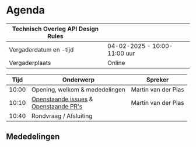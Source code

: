 # Agenda

| Technisch Overleg API Design Rules | |
|------------------------|-------------------------------------| 
| Vergaderdatum en -tijd | 04-02-2025 - 10:00-11:00 uur  |
| Vergaderplaats  | Online |


| Tijd | Onderwerp |Spreker|
| --- | --- | --- |
| 10:00 | Opening, welkom & mededelingen  |  Martin van der Plas |
| 10:10 | [Openstaande issues](https://github.com/Geonovum/KP-APIs/issues?q=is%3Aissue+is%3Aopen+label%3A%22WG%3A+Normatieve+rules%22) & </br> [Openstaande PR's](https://github.com/Logius-standaarden/API-Design-Rules/pulls)| Martin van der Plas |
| 10:40 | Rondvraag / Afsluiting ||

## Mededelingen
